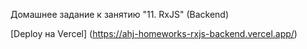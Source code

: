 Домашнее задание к занятию "11. RxJS" (Backend)


<!-- [Deploy на Vercel] (https://ahj-homeworks-rxjs-backend-three.vercel.app/) -->
[Deploy на Vercel] (https://ahj-homeworks-rxjs-backend.vercel.app/)